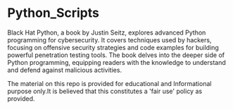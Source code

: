 # Python_Scripts

Black Hat Python, a book by Justin Seitz, explores advanced Python programming for cybersecurity. It covers techniques used by hackers, focusing on offensive security strategies and code examples for building powerful penetration testing tools. The book delves into the deeper side of Python programming, equipping readers with the knowledge to understand and defend against malicious activities.

The material on this repo is provided for educational and Informational purpose only.It is believed that this constitutes a 'fair use' policy as provided.
